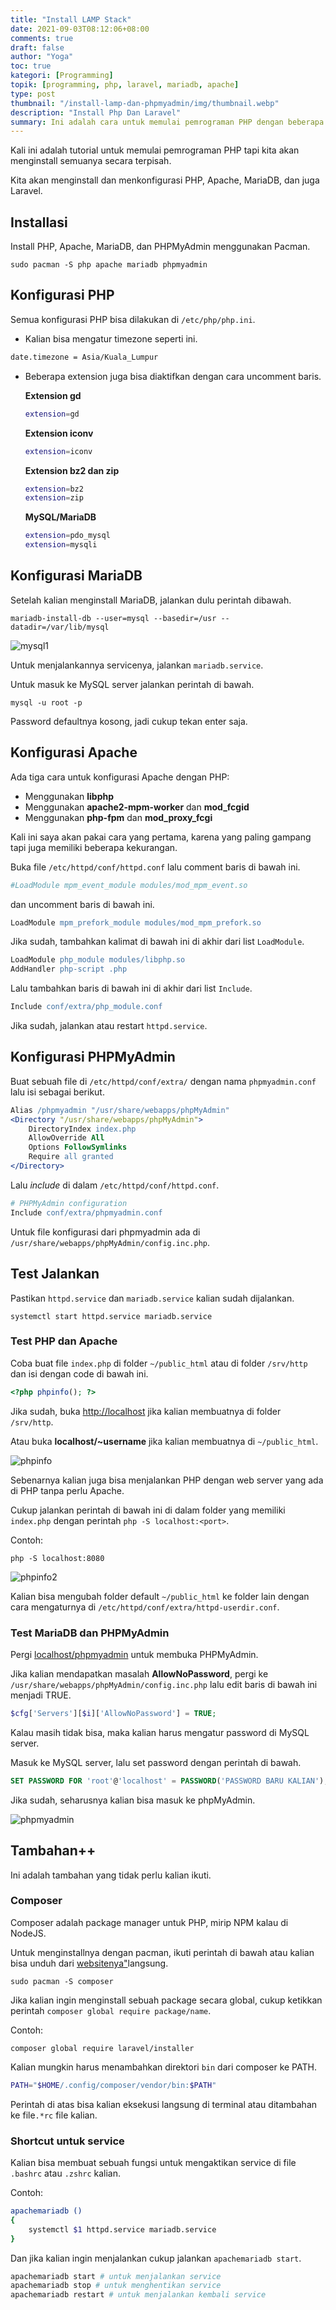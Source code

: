 ```yaml
---
title: "Install LAMP Stack"
date: 2021-09-03T08:12:06+08:00
comments: true
draft: false
author: "Yoga"
toc: true
kategori: [Programming]
topik: [programming, php, laravel, mariadb, apache]
type: post
thumbnail: "/install-lamp-dan-phpmyadmin/img/thumbnail.webp"
description: "Install Php Dan Laravel"
summary: Ini adalah cara untuk memulai pemrograman PHP dengan beberapa tambahan.
---
```


Kali ini adalah tutorial untuk memulai pemrograman PHP tapi kita akan menginstall semuanya secara terpisah.

Kita akan menginstall dan menkonfigurasi PHP, Apache, MariaDB, dan juga Laravel.

## Installasi

Install PHP, Apache, MariaDB, dan PHPMyAdmin menggunakan Pacman.

```Shell {user="$"}
sudo pacman -S php apache mariadb phpmyadmin
```

## Konfigurasi PHP

Semua konfigurasi PHP bisa dilakukan di `/etc/php/php.ini`.

+ Kalian bisa mengatur timezone seperti ini.

```bash {noheader=true}
date.timezone = Asia/Kuala_Lumpur
```

+ Beberapa extension juga bisa diaktifkan dengan cara uncomment baris.

    **Extension gd**

    ```bash {noheader=true}
    extension=gd
    ```

    **Extension iconv**

    ```bash {noheader=true}
    extension=iconv
    ```

    **Extension bz2 dan zip**

    ```bash {noheader=true}
    extension=bz2
    extension=zip
    ```

    **MySQL/MariaDB**

    ```bash {noheader=true}
    extension=pdo_mysql
    extension=mysqli
    ```

## Konfigurasi MariaDB

Setelah kalian menginstall MariaDB, jalankan dulu perintah dibawah.

```Shell {user="$"}
mariadb-install-db --user=mysql --basedir=/usr --datadir=/var/lib/mysql
```

![mysql1](/install-lamp-dan-phpmyadmin/img/mysql1.webp)

Untuk menjalankannya servicenya, jalankan `mariadb.service`.

Untuk masuk ke MySQL server jalankan perintah di bawah.

```Shell {user="$"}
mysql -u root -p
```

Password defaultnya kosong, jadi cukup tekan enter saja.

## Konfigurasi Apache

Ada tiga cara untuk konfigurasi Apache dengan PHP:
+ Menggunakan **libphp**
+ Menggunakan **apache2-mpm-worker** dan **mod_fcgid**
+ Menggunakan **php-fpm** dan **mod_proxy_fcgi**

Kali ini saya akan pakai cara yang pertama, karena yang paling gampang tapi juga memiliki beberapa kekurangan.

Buka file `/etc/httpd/conf/httpd.conf` lalu comment baris di bawah ini.

```Apache {file="httpd.conf"}
#LoadModule mpm_event_module modules/mod_mpm_event.so
```

dan uncomment baris di bawah ini.

```Apache {file="httpd.conf"}
LoadModule mpm_prefork_module modules/mod_mpm_prefork.so
```

Jika sudah, tambahkan kalimat di bawah ini di akhir dari list `LoadModule`.

```Apache {file="httpd.conf"}
LoadModule php_module modules/libphp.so
AddHandler php-script .php
```

Lalu tambahkan baris di bawah ini di akhir dari list `Include`.

```Apache {file="httpd.conf"}
Include conf/extra/php_module.conf
```

Jika sudah, jalankan atau restart `httpd.service`.

## Konfigurasi PHPMyAdmin

Buat sebuah file di `/etc/httpd/conf/extra/` dengan nama `phpmyadmin.conf` lalu isi sebagai berikut.

```Apache {file="phpmyadmin.conf"}
Alias /phpmyadmin "/usr/share/webapps/phpMyAdmin"
<Directory "/usr/share/webapps/phpMyAdmin">
    DirectoryIndex index.php
    AllowOverride All
    Options FollowSymlinks
    Require all granted
</Directory>
```

Lalu _include_ di dalam `/etc/httpd/conf/httpd.conf`.

```Apache {file="httpd.conf"}
# PHPMyAdmin configuration
Include conf/extra/phpmyadmin.conf
```

Untuk file konfigurasi dari phpmyadmin ada di `/usr/share/webapps/phpMyAdmin/config.inc.php`.

## Test Jalankan

Pastikan `httpd.service` dan `mariadb.service` kalian sudah dijalankan.

```Shell {user="$"}
systemctl start httpd.service mariadb.service
```

### Test PHP dan Apache

Coba buat file `index.php` di folder `~/public_html` atau di folder `/srv/http` dan isi dengan code di bawah ini.

```PHP {file="index.php"}
<?php phpinfo(); ?>
```

Jika sudah, buka [http://localhost](http://localhost "blank") jika kalian membuatnya di folder `/srv/http`.

Atau buka **localhost/~username** jika kalian membuatnya di `~/public_html`.

![phpinfo](/install-lamp-dan-phpmyadmin/img/phpinfo.webp)

Sebenarnya kalian juga bisa menjalankan PHP dengan web server yang ada di PHP tanpa perlu Apache.

Cukup jalankan perintah di bawah ini di dalam folder yang memiliki `index.php` dengan perintah `php -S localhost:<port>`.

Contoh:

```Shell {user="$"}
php -S localhost:8080
```

![phpinfo2](/install-lamp-dan-phpmyadmin/img/phpinfo2.webp)

Kalian bisa mengubah folder default `~/public_html` ke folder lain dengan cara mengaturnya di `/etc/httpd/conf/extra/httpd-userdir.conf`.

### Test MariaDB dan PHPMyAdmin

Pergi [localhost/phpmyadmin](http://localhost/phpmyadmin) untuk membuka PHPMyAdmin.

Jika kalian mendapatkan masalah **AllowNoPassword**, pergi ke `/usr/share/webapps/phpMyAdmin/config.inc.php` lalu edit baris di bawah ini menjadi TRUE.

```PHP {file="config.inc.php"}
$cfg['Servers'][$i]['AllowNoPassword'] = TRUE;
```

Kalau masih tidak bisa, maka kalian harus mengatur password di MySQL server.

Masuk ke MySQL server, lalu set password dengan perintah di bawah.

```sql {noheader=true}
SET PASSWORD FOR 'root'@'localhost' = PASSWORD('PASSWORD BARU KALIAN');
```

Jika sudah, seharusnya kalian bisa masuk ke phpMyAdmin.

![phpmyadmin](/install-lamp-dan-phpmyadmin/img/phpmyadmin.webp)

## Tambahan++

Ini adalah tambahan yang tidak perlu kalian ikuti.

### Composer

Composer adalah package manager untuk PHP, mirip NPM kalau di NodeJS.

Untuk menginstallnya dengan pacman, ikuti perintah di bawah atau kalian bisa unduh dari [websitenya"](https://getcomposer.org/download/ "blank")langsung.

```Shell {user="$"}
sudo pacman -S composer
```

Jika kalian ingin menginstall sebuah package secara global, cukup ketikkan perintah `composer global require package/name`.

Contoh:

```Shell {user="$"}
composer global require laravel/installer
```

Kalian mungkin harus menambahkan direktori `bin` dari composer ke PATH. 

```bash {noheader=true}
PATH="$HOME/.config/composer/vendor/bin:$PATH"
```

Perintah di atas bisa kalian eksekusi langsung di terminal atau ditambahan ke file`.*rc` file kalian.

### Shortcut untuk service

Kalian bisa membuat sebuah fungsi untuk mengaktikan service di file `.bashrc` atau `.zshrc` kalian.

Contoh:

```bash {noheader=true}
apachemariadb ()
{
    systemctl $1 httpd.service mariadb.service
}
```

Dan jika kalian ingin menjalankan cukup jalankan `apachemariadb start`.

```bash {noheader=true}
apachemariadb start # untuk menjalankan service
apachemariadb stop # untuk menghentikan service
apachemariadb restart # untuk menjalankan kembali service
```